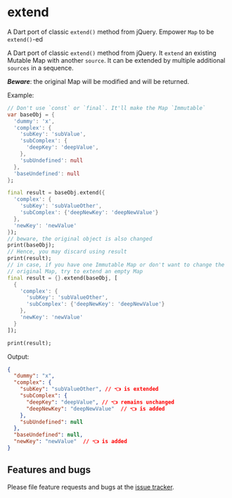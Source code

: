 # extend

A Dart port of classic `extend()` method from jQuery. Empower `Map` to be `extend()`-ed

A Dart port of classic `extend()` method from jQuery. It `extend` an existing Mutable Map with another `source`. It can be extended by multiple additional `sources` in a sequence.

***Beware***: the original Map will be modified and will be returned.

Example:
```Dart
// Don't use `const` or `final`. It'll make the Map `Immutable`
var baseObj = {
  'dummy': 'x',
  'complex': {
    'subKey': 'subValue',
    'subComplex': {
      'deepKey': 'deepValue',
    },
    'subUndefined': null
  },
  'baseUndefined': null
};

final result = baseObj.extend({
  'complex': {
    'subKey': 'subValueOther',
    'subComplex': {'deepNewKey': 'deepNewValue'}
  },
  'newKey': 'newValue'
});
// beware, the original object is also changed
print(baseObj);
// Hence, you may discard using result
print(result);
// in case, if you have one Immutable Map or don't want to change the
// original Map, try to extend an empty Map
final result = {}.extend(baseObj, [
  {
    'complex': {
      'subKey': 'subValueOther',
      'subComplex': {'deepNewKey': 'deepNewValue'}
    },
    'newKey': 'newValue'
  }
]);

print(result);
```
Output:
```Json
{
  "dummy": "x",
  "complex": {
    "subKey": "subValueOther", // 👈 is extended
    "subComplex": {
      "deepKey": "deepValue", // 👈 remains unchanged
      "deepNewKey": "deepNewValue"  // 👈 is added
    },
    "subUndefined": null
  },
  "baseUndefined": null,
  "newKey": "newValue"  // 👈 is added
}
```

## Features and bugs

Please file feature requests and bugs at the [issue tracker][tracker].

[tracker]: https://github.com/Terran-Source/dart-extend/issues
